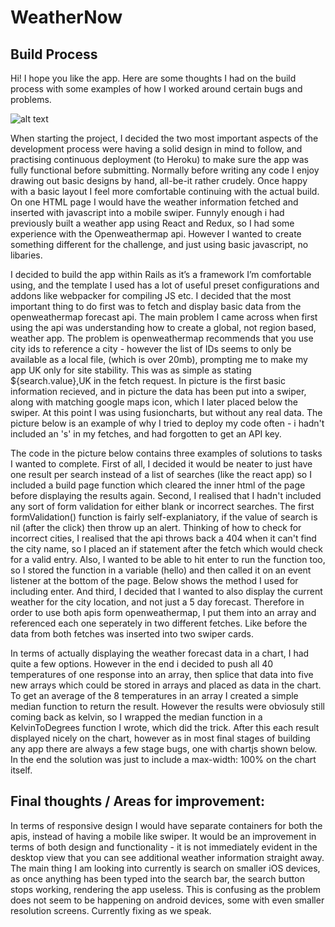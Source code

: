 
# WeatherNow

## Build Process

Hi! I hope you like the app. Here are some thoughts I had on the build process with some examples of how I worked around certain bugs and problems.

![alt text](images/hi.jpg "Description goes here")

When starting the project, I decided the two most important aspects of the development process were having a solid design in mind to follow, and practising continuous deployment (to Heroku) to make sure the app was fully functional before submitting. Normally before writing any code I enjoy drawing out basic designs by hand, all-be-it rather crudely. Once happy with a basic layout I feel more comfortable continuing with the actual build. <!-- ONE + TWO --> On one HTML page I would have the weather information fetched and inserted with javascript into a mobile swiper. Funnyly enough i had previously built a weather app using React and Redux, so I had some experience with the Openweathermap api. However I wanted to create something different for the challenge, and just using basic javascript, no libaries.<!--  THREE -->


I decided to build the app within Rails as it’s a framework I’m comfortable using, and the template I used has a lot of useful preset configurations and addons like webpacker for compiling JS etc. I decided that the most important thing to do first was to fetch and display basic data from the openweathermap forecast api. The main problem I came across when first using the api was understanding how to create a global, not region based, weather app. The problem is openweathermap recommends that you use city ids to reference a city - however the list of IDs seems to only be available as a local file, (which is over 20mb), prompting me to make my app UK only for site stability. This was as simple as stating ${search.value},UK in the fetch request. In picture <!-- FOUR --> is the first basic information recieved, and in picture <!-- FIVE  -->the data has been put into a swiper, along with matching google maps icon, which I later placed below the swiper. At this point I was using fusioncharts, but without any real data. <!-- SIX --> The picture below is an example of why I tried to deploy my code often - i hadn't included an 's' in my fetches, and had forgotten to get an API key. <!-- SEVEN -->


The code in the picture below contains three examples of solutions to tasks I wanted to complete. First of all, I decided it would be neater to just have one result per search instead of a list of searches (like the react app) so I included a build page function which cleared the inner html of the page before displaying the results again. Second, I realised that I hadn't included any sort of form validation for either blank or incorrect searches. The first formValidation() function is fairly self-explaniatory, if the value of search is nil (after the click) then throw up an alert. Thinking of how to check for incorrect cities, I realised that the api throws back a 404 when it can't find the city name, so I placed an if statement after the fetch which would check for a valid entry. Also, I wanted to be able to hit enter to run the function too, so I stored the function in a variable (hello) and then called it on an event listener at the bottom of the page. Below shows the method I used for including enter.  And third, I decided that I wanted to also display the current weather for the city location, and not just a 5 day forecast. Therefore in order to use both apis form openweathermap, I put them into an array and referenced each one seperately in two different fetches. Like before the data from both fetches was inserted into two swiper cards. <!-- EIGHT -->


In terms of actually displaying the weather forecast data in a chart, I had quite a few options. However in the end i decided to push all 40 temperatures of one response into an array, then splice that data into five new arrays which could be stored in arrays and placed as data in the chart. To get an average of the 8 temperatures in an array I created a simple median function to return the result. However the results were obviosuly still coming back as kelvin, so I wrapped the median function in a KelvinToDegrees function I wrote, which did the trick. After this each result displayed nicely on the chart, however as in most final stages of building any app there are always a few stage bugs, one with chartjs shown below. In the end the solution was just to include a max-width: 100% on the chart itself. <!-- NINE -->


## Final thoughts / Areas for improvement:

In terms of responsive design I would have separate containers for both the apis, instead of having a mobile like swiper. It would be an improvement in terms of both design and functionality - it is not immediately evident in the desktop view that you can see additional weather information straight away. The main thing I am looking into currently is search on smaller iOS devices, as once anything has been typed into the search bar, the search button stops working, rendering the app useless. This is confusing as the problem does not seem to be happening on android devices, some with even smaller resolution screens. Currently fixing as we speak.













